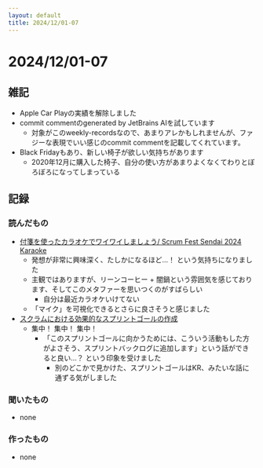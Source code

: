 ```yaml
---
layout: default
title: 2024/12/01-07
---
```


# 2024/12/01-07

## 雑記

* Apple Car Playの実績を解除しました
* commit commentのgenerated by JetBrains AIを試しています
  * 対象がこのweekly-recordsなので、あまりアレかもしれませんが、ファジーな表現でいい感じのcommit commentを記載してくれています。
* Black Fridayもあり、新しい椅子が欲しい気持ちがあります
  * 2020年12月に購入した椅子、自分の使い方があまりよくなくてわりとぼろぼろになってしまっている

## 記録

### 読んだもの

* [付箋を使ったカラオケでワイワイしましょう/ Scrum Fest Sendai 2024 Karaoke](https://speakerdeck.com/bonbon0605/scrum-fest-sendai-2024-karaoke)
  * 発想が非常に興味深く、たしかになるほど…！ という気持ちになりました
  * 主観ではありますが、リーンコーヒー + 闇鍋という雰囲気を感じております、そしてこのメタファーを思いつくのがすばらしい
    * 自分は最近カラオケいけてない
  * 「マイク」を可視化できるとさらに良さそうと感じました
* [スクラムにおける効果的なスプリントゴールの作成](https://www.scrum.org/resources/blog/crafting-effective-sprint-goals-scrum-jp)
  * 集中！ 集中！ 集中！
    * 「このスプリントゴールに向かうためには、こういう活動もした方がよさそう、スプリントバックログに追加します」という話ができると良い…？ という印象を受けました
      * 別のどこかで見かけた、スプリントゴールはKR、みたいな話に通ずる気がしました

### 聞いたもの

* none

### 作ったもの

* none
